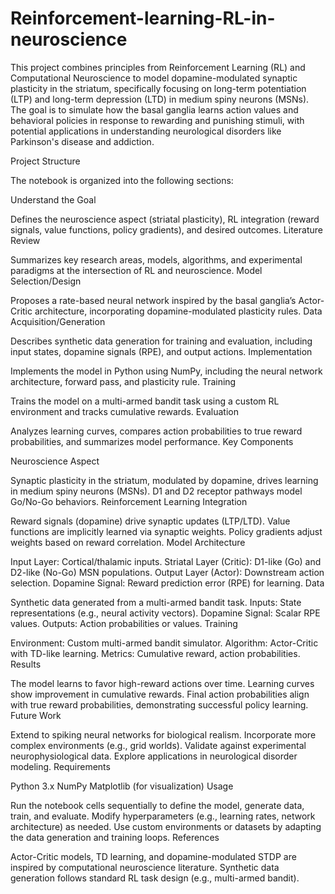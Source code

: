 # Reinforcement-learning-RL-in-neuroscience
This project combines principles from Reinforcement Learning (RL) and Computational Neuroscience to model dopamine-modulated synaptic plasticity in the striatum, specifically focusing on long-term potentiation (LTP) and long-term depression (LTD) in medium spiny neurons (MSNs). The goal is to simulate how the basal ganglia learns action values and behavioral policies in response to rewarding and punishing stimuli, with potential applications in understanding neurological disorders like Parkinson's disease and addiction.

Project Structure

The notebook is organized into the following sections:

Understand the Goal

Defines the neuroscience aspect (striatal plasticity), RL integration (reward signals, value functions, policy gradients), and desired outcomes. Literature Review

Summarizes key research areas, models, algorithms, and experimental paradigms at the intersection of RL and neuroscience. Model Selection/Design

Proposes a rate-based neural network inspired by the basal ganglia’s Actor-Critic architecture, incorporating dopamine-modulated plasticity rules. Data Acquisition/Generation

Describes synthetic data generation for training and evaluation, including input states, dopamine signals (RPE), and output actions. Implementation

Implements the model in Python using NumPy, including the neural network architecture, forward pass, and plasticity rule. Training

Trains the model on a multi-armed bandit task using a custom RL environment and tracks cumulative rewards. Evaluation

Analyzes learning curves, compares action probabilities to true reward probabilities, and summarizes model performance. Key Components

Neuroscience Aspect

Synaptic plasticity in the striatum, modulated by dopamine, drives learning in medium spiny neurons (MSNs). D1 and D2 receptor pathways model Go/No-Go behaviors. Reinforcement Learning Integration

Reward signals (dopamine) drive synaptic updates (LTP/LTD). Value functions are implicitly learned via synaptic weights. Policy gradients adjust weights based on reward correlation. Model Architecture

Input Layer: Cortical/thalamic inputs. Striatal Layer (Critic): D1-like (Go) and D2-like (No-Go) MSN populations. Output Layer (Actor): Downstream action selection. Dopamine Signal: Reward prediction error (RPE) for learning. Data

Synthetic data generated from a multi-armed bandit task. Inputs: State representations (e.g., neural activity vectors). Dopamine Signal: Scalar RPE values. Outputs: Action probabilities or values. Training

Environment: Custom multi-armed bandit simulator. Algorithm: Actor-Critic with TD-like learning. Metrics: Cumulative reward, action probabilities. Results

The model learns to favor high-reward actions over time. Learning curves show improvement in cumulative rewards. Final action probabilities align with true reward probabilities, demonstrating successful policy learning. Future Work

Extend to spiking neural networks for biological realism. Incorporate more complex environments (e.g., grid worlds). Validate against experimental neurophysiological data. Explore applications in neurological disorder modeling. Requirements

Python 3.x NumPy Matplotlib (for visualization) Usage

Run the notebook cells sequentially to define the model, generate data, train, and evaluate. Modify hyperparameters (e.g., learning rates, network architecture) as needed. Use custom environments or datasets by adapting the data generation and training loops. References

Actor-Critic models, TD learning, and dopamine-modulated STDP are inspired by computational neuroscience literature. Synthetic data generation follows standard RL task design (e.g., multi-armed bandit).
